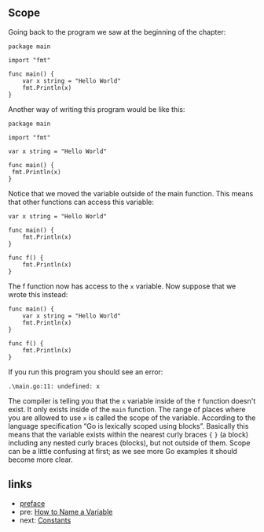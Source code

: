 ## Scope

Going back to the program we saw at the beginning of the chapter:

	package main

	import "fmt"

	func main() {
    	var x string = "Hello World"
    	fmt.Println(x)
	}

Another way of writing this program would be like this:

	package main

	import "fmt"

	var x string = "Hello World"

	func main() {
   	 fmt.Println(x)
	}

Notice that we moved the variable outside of the main function. This means that other functions can access this variable:

	var x string = "Hello World"

	func main() {
    	fmt.Println(x)
	}

	func f() {
    	fmt.Println(x)
	}

The f function now has access to the `x` variable. Now suppose that we wrote this instead:

	func main() {
    	var x string = "Hello World"
    	fmt.Println(x)
	}

	func f() {
    	fmt.Println(x)
	}

If you run this program you should see an error:

	.\main.go:11: undefined: x

The compiler is telling you that the `x` variable inside of the `f` function doesn't exist. It only exists inside of the `main` function. The range of places where you are allowed to use `x` is called the scope of the variable. According to the language specification “Go is lexically scoped using blocks”. Basically this means that the variable exists within the nearest curly braces `{` `}` (a block) including any nested curly braces (blocks), but not outside of them. Scope can be a little confusing at first; as we see more Go examples it should become more clear.

## links
   * [preface](<preface.md>)
   * pre: [How to Name a Variable](<04.1.md>)
   * next: [Constants](<04.3.md>)